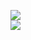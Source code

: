 [![](https://img.shields.io/badge/Made%20With-Github%20Spray-lightgrey.svg?style=for-the-badge&logo=github)](https://github.com/Annihil/github-spray#23054)  
[![](https://i.imgur.com/2DrTn0Z.gif)](https://github.com/Annihil/github-spray)